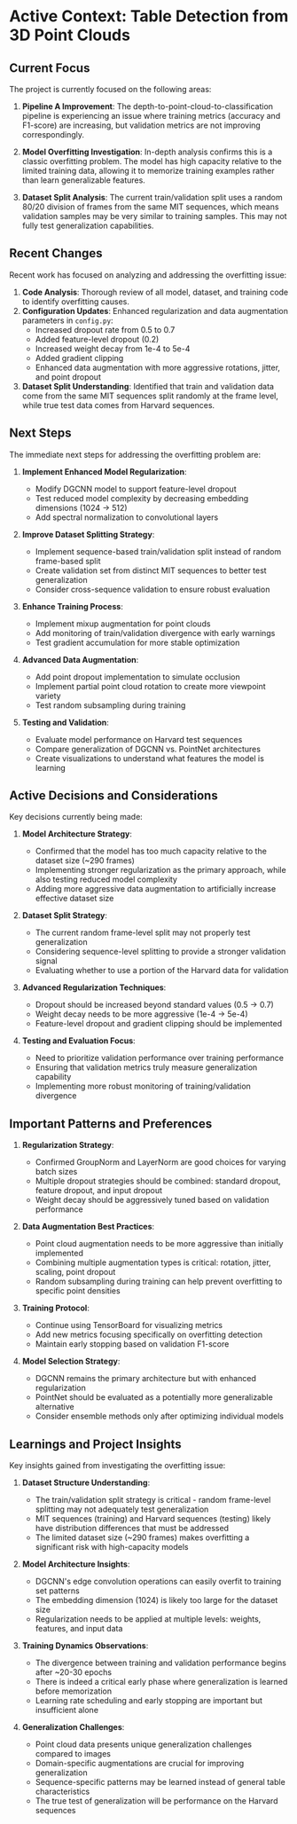 # Active Context: Table Detection from 3D Point Clouds

## Current Focus

The project is currently focused on the following areas:

1. **Pipeline A Improvement**: The depth-to-point-cloud-to-classification pipeline is experiencing an issue where training metrics (accuracy and F1-score) are increasing, but validation metrics are not improving correspondingly.

2. **Model Overfitting Investigation**: In-depth analysis confirms this is a classic overfitting problem. The model has high capacity relative to the limited training data, allowing it to memorize training examples rather than learn generalizable features.

3. **Dataset Split Analysis**: The current train/validation split uses a random 80/20 division of frames from the same MIT sequences, which means validation samples may be very similar to training samples. This may not fully test generalization capabilities.

## Recent Changes

Recent work has focused on analyzing and addressing the overfitting issue:

1. **Code Analysis**: Thorough review of all model, dataset, and training code to identify overfitting causes.
2. **Configuration Updates**: Enhanced regularization and data augmentation parameters in `config.py`:
   - Increased dropout rate from 0.5 to 0.7
   - Added feature-level dropout (0.2)
   - Increased weight decay from 1e-4 to 5e-4
   - Added gradient clipping
   - Enhanced data augmentation with more aggressive rotations, jitter, and point dropout
3. **Dataset Split Understanding**: Identified that train and validation data come from the same MIT sequences split randomly at the frame level, while true test data comes from Harvard sequences.

## Next Steps

The immediate next steps for addressing the overfitting problem are:

1. **Implement Enhanced Model Regularization**:
   - Modify DGCNN model to support feature-level dropout
   - Test reduced model complexity by decreasing embedding dimensions (1024 → 512)
   - Add spectral normalization to convolutional layers

2. **Improve Dataset Splitting Strategy**:
   - Implement sequence-based train/validation split instead of random frame-based split
   - Create validation set from distinct MIT sequences to better test generalization
   - Consider cross-sequence validation to ensure robust evaluation

3. **Enhance Training Process**:
   - Implement mixup augmentation for point clouds
   - Add monitoring of train/validation divergence with early warnings
   - Test gradient accumulation for more stable optimization

4. **Advanced Data Augmentation**:
   - Add point dropout implementation to simulate occlusion
   - Implement partial point cloud rotation to create more viewpoint variety
   - Test random subsampling during training

5. **Testing and Validation**:
   - Evaluate model performance on Harvard test sequences
   - Compare generalization of DGCNN vs. PointNet architectures
   - Create visualizations to understand what features the model is learning

## Active Decisions and Considerations

Key decisions currently being made:

1. **Model Architecture Strategy**: 
   - Confirmed that the model has too much capacity relative to the dataset size (~290 frames)
   - Implementing stronger regularization as the primary approach, while also testing reduced model complexity
   - Adding more aggressive data augmentation to artificially increase effective dataset size

2. **Dataset Split Strategy**:
   - The current random frame-level split may not properly test generalization
   - Considering sequence-level splitting to provide a stronger validation signal
   - Evaluating whether to use a portion of the Harvard data for validation

3. **Advanced Regularization Techniques**:
   - Dropout should be increased beyond standard values (0.5 → 0.7)
   - Weight decay needs to be more aggressive (1e-4 → 5e-4)
   - Feature-level dropout and gradient clipping should be implemented

4. **Testing and Evaluation Focus**:
   - Need to prioritize validation performance over training performance
   - Ensuring that validation metrics truly measure generalization capability
   - Implementing more robust monitoring of training/validation divergence

## Important Patterns and Preferences

1. **Regularization Strategy**: 
   - Confirmed GroupNorm and LayerNorm are good choices for varying batch sizes
   - Multiple dropout strategies should be combined: standard dropout, feature dropout, and input dropout
   - Weight decay should be aggressively tuned based on validation performance

2. **Data Augmentation Best Practices**:
   - Point cloud augmentation needs to be more aggressive than initially implemented
   - Combining multiple augmentation types is critical: rotation, jitter, scaling, point dropout
   - Random subsampling during training can help prevent overfitting to specific point densities

3. **Training Protocol**:
   - Continue using TensorBoard for visualizing metrics
   - Add new metrics focusing specifically on overfitting detection
   - Maintain early stopping based on validation F1-score

4. **Model Selection Strategy**:
   - DGCNN remains the primary architecture but with enhanced regularization
   - PointNet should be evaluated as a potentially more generalizable alternative
   - Consider ensemble methods only after optimizing individual models

## Learnings and Project Insights

Key insights gained from investigating the overfitting issue:

1. **Dataset Structure Understanding**:
   - The train/validation split strategy is critical - random frame-level splitting may not adequately test generalization
   - MIT sequences (training) and Harvard sequences (testing) likely have distribution differences that must be addressed
   - The limited dataset size (~290 frames) makes overfitting a significant risk with high-capacity models

2. **Model Architecture Insights**:
   - DGCNN's edge convolution operations can easily overfit to training set patterns
   - The embedding dimension (1024) is likely too large for the dataset size
   - Regularization needs to be applied at multiple levels: weights, features, and input data

3. **Training Dynamics Observations**:
   - The divergence between training and validation performance begins after ~20-30 epochs
   - There is indeed a critical early phase where generalization is learned before memorization
   - Learning rate scheduling and early stopping are important but insufficient alone

4. **Generalization Challenges**:
   - Point cloud data presents unique generalization challenges compared to images
   - Domain-specific augmentations are crucial for improving generalization
   - Sequence-specific patterns may be learned instead of general table characteristics
   - The true test of generalization will be performance on the Harvard sequences
